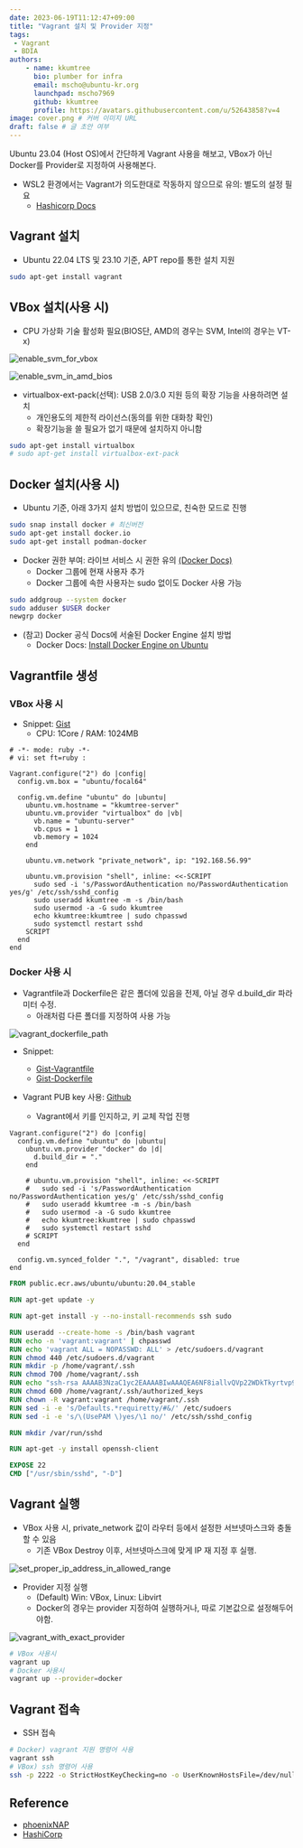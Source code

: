 ```yaml
---
date: 2023-06-19T11:12:47+09:00
title: "Vagrant 설치 및 Provider 지정"
tags:
 - Vagrant
 - BDIA
authors:
    - name: kkumtree
      bio: plumber for infra
      email: mscho@ubuntu-kr.org
      launchpad: mscho7969
      github: kkumtree
      profile: https://avatars.githubusercontent.com/u/52643858?v=4 
image: cover.png # 커버 이미지 URL
draft: false # 글 초안 여부
---
```


Ubuntu 23.04 (Host OS)에서 간단하게 Vagrant 사용을 해보고, VBox가 아닌 Docker를 Provider로 지정하여 사용해본다.

- WSL2 환경에서는 Vagrant가 의도한대로 작동하지 않으므로 유의: 별도의 설정 필요
  - [Hashicorp Docs](https://developer.hashicorp.com/vagrant/docs/other/wsl)

## Vagrant 설치

- Ubuntu 22.04 LTS 및 23.10 기준, APT repo를 통한 설치 지원

```bash
sudo apt-get install vagrant
```

## VBox 설치(사용 시)

- CPU 가상화 기술 활성화 필요(BIOS단, AMD의 경우는 SVM, Intel의 경우는 VT-x)

![enable_svm_for_vbox](./images/enable_svm_for_vbox.png)

![enable_svm_in_amd_bios](./images/enable_svm_in_amd_bios.jpg)

- virtualbox-ext-pack(선택): USB 2.0/3.0 지원 등의 확장 기능을 사용하려면 설치  
  - 개인용도의 제한적 라이선스(동의를 위한 대화창 확인)  
  - 확장기능을 쓸 필요가 없기 때문에 설치하지 아니함  

```bash
sudo apt-get install virtualbox
# sudo apt-get install virtualbox-ext-pack
```

## Docker 설치(사용 시)

- Ubuntu 기준, 아래 3가지 설치 방법이 있으므로, 친숙한 모드로 진행

```bash
sudo snap install docker # 최신버전
sudo apt-get install docker.io
sudo apt-get install podman-docker
```

- Docker 권한 부여: 라이브 서비스 시 권한 유의 [(Docker Docs)](https://docs.docker.com/engine/security/#docker-daemon-attack-surface)
  - Docker 그룹에 현재 사용자 추가
  - Docker 그룹에 속한 사용자는 sudo 없이도 Docker 사용 가능

```bash
sudo addgroup --system docker
sudo adduser $USER docker
newgrp docker
```

- (참고) Docker 공식 Docs에 서술된 Docker Engine 설치 방법
  - Docker Docs: [Install Docker Engine on Ubuntu](https://docs.docker.com/engine/install/ubuntu/)

## Vagrantfile 생성

### VBox 사용 시

- Snippet: [Gist](https://gist.github.com/kkumtree/74714c87d6b792cb9e3ff4ea8b281b26)
  - CPU: 1Core / RAM: 1024MB

```Vagrantfile
# -*- mode: ruby -*-
# vi: set ft=ruby :

Vagrant.configure("2") do |config|
  config.vm.box = "ubuntu/focal64"

  config.vm.define "ubuntu" do |ubuntu|
    ubuntu.vm.hostname = "kkumtree-server"
    ubuntu.vm.provider "virtualbox" do |vb|
      vb.name = "ubuntu-server"
      vb.cpus = 1
      vb.memory = 1024
    end
    
    ubuntu.vm.network "private_network", ip: "192.168.56.99"

    ubuntu.vm.provision "shell", inline: <<-SCRIPT
      sudo sed -i 's/PasswordAuthentication no/PasswordAuthentication yes/g' /etc/ssh/sshd_config
      sudo useradd kkumtree -m -s /bin/bash
      sudo usermod -a -G sudo kkumtree
      echo kkumtree:kkumtree | sudo chpasswd
      sudo systemctl restart sshd
    SCRIPT
  end
end
```

### Docker 사용 시

- Vagrantfile과 Dockerfile은 같은 폴더에 있음을 전제, 아닐 경우 d.build_dir 파라미터 수정.
  - 아래처럼 다른 폴더를 지정하여 사용 가능

![vagrant_dockerfile_path](./images/example_dockerfile_in_other_folders.png)

- Snippet:  
  - [Gist-Vagrantfile](https://gist.github.com/kkumtree/317c450d38319cdd92f9213602c4465d)  
  - [Gist-Dockerfile](https://gist.github.com/kkumtree/40c2c9925035190efc6f8cb4be55a4c3)

- Vagrant PUB key 사용: [Github](https://github.com/hashicorp/vagrant/blob/main/keys/vagrant.pub)
  - Vagrant에서 키를 인지하고, 키 교체 작업 진행

```Vagrantfile
Vagrant.configure("2") do |config|
  config.vm.define "ubuntu" do |ubuntu|
    ubuntu.vm.provider "docker" do |d|
      d.build_dir = "."
    end

    # ubuntu.vm.provision "shell", inline: <<-SCRIPT
    #   sudo sed -i 's/PasswordAuthentication no/PasswordAuthentication yes/g' /etc/ssh/sshd_config
    #   sudo useradd kkumtree -m -s /bin/bash
    #   sudo usermod -a -G sudo kkumtree
    #   echo kkumtree:kkumtree | sudo chpasswd
    #   sudo systemctl restart sshd
    # SCRIPT
  end

  config.vm.synced_folder ".", "/vagrant", disabled: true
end
```

```Dockerfile
FROM public.ecr.aws/ubuntu/ubuntu:20.04_stable

RUN apt-get update -y

RUN apt-get install -y --no-install-recommends ssh sudo

RUN useradd --create-home -s /bin/bash vagrant
RUN echo -n 'vagrant:vagrant' | chpasswd
RUN echo 'vagrant ALL = NOPASSWD: ALL' > /etc/sudoers.d/vagrant
RUN chmod 440 /etc/sudoers.d/vagrant
RUN mkdir -p /home/vagrant/.ssh
RUN chmod 700 /home/vagrant/.ssh
RUN echo "ssh-rsa AAAAB3NzaC1yc2EAAAABIwAAAQEA6NF8iallvQVp22WDkTkyrtvp9eWW6A8YVr+kz4TjGYe7gHzIw+niNltGEFHzD8+v1I2YJ6oXevct1YeS0o9HZyN1Q9qgCgzUFtdOKLv6IedplqoPkcmF0aYet2PkEDo3MlTBckFXPITAMzF8dJSIFo9D8HfdOV0IAdx4O7PtixWKn5y2hMNG0zQPyUecp4pzC6kivAIhyfHilFR61RGL+GPXQ2MWZWFYbAGjyiYJnAmCP3NOTd0jMZEnDkbUvxhMmBYSdETk1rRgm+R4LOzFUGaHqHDLKLX+FIPKcF96hrucXzcWyLbIbEgE98OHlnVYCzRdK8jlqm8tehUc9c9WhQ==" > /home/vagrant/.ssh/authorized_keys
RUN chmod 600 /home/vagrant/.ssh/authorized_keys
RUN chown -R vagrant:vagrant /home/vagrant/.ssh
RUN sed -i -e 's/Defaults.*requiretty/#&/' /etc/sudoers
RUN sed -i -e 's/\(UsePAM \)yes/\1 no/' /etc/ssh/sshd_config

RUN mkdir /var/run/sshd

RUN apt-get -y install openssh-client

EXPOSE 22
CMD ["/usr/sbin/sshd", "-D"]
```

## Vagrant 실행

- VBox 사용 시, private_network 값이 라우터 등에서 설정한 서브넷마스크와 충돌할 수 있음  
  - 기존 VBox Destroy 이후, 서브넷마스크에 맞게 IP 재 지정 후 실행.

![set_proper_ip_address_in_allowed_range](./images/set_proper_ip_address_in_allowed_range.png)

- Provider 지정 실행
  - (Default) Win: VBox, Linux: Libvirt
  - Docker의 경우는 provider 지정하여 실행하거나, 따로 기본값으로 설정해두어야함.

![vagrant_with_exact_provider](./images/vagrant_with_exact_provider.png)
  
```bash
# VBox 사용시
vagrant up
# Docker 사용시
vagrant up --provider=docker
```

## Vagrant 접속

- SSH 접속

```bash
# Docker) vagrant 지원 명령어 사용
vagrant ssh
# VBox) ssh 명령어 사용
ssh -p 2222 -o StrictHostKeyChecking=no -o UserKnownHostsFile=/dev/null kkumtree@localhost
```

## Reference

- [phoenixNAP](https://phoenixnap.com/kb/install-virtualbox-on-ubuntu)
- [HashiCorp](https://developer.hashicorp.com/vagrant/docs/providers/docker/basics)